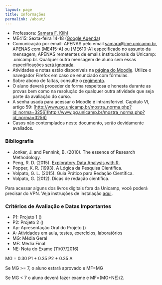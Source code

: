 ```yaml
---
layout: page
title: Informações
permalink: /about/
---
```


* Professora: [Samara F. Kiihl](http://samarafk.github.io/)
* ME415: Sexta-feira 14-18 ([Google Agenda](https://calendar.google.com/calendar/embed?src=26g3cd0bhfl3k68hvet0unusg8%40group.calendar.google.com&ctz=America/Sao_Paulo))
* Comunicação por email: APENAS pelo email samara@ime.unicamp.br, APENAS com [ME415-A] ou [ME610-A] especificado no assunto da mensagem, APENAS remetentes de emails institucionais da Unicamp: .unicamp.br. Qualquer outra mensagem de aluno sem essas especificações [será ignorada](images/hqdefault.jpg).
* Atividades e notas estão disponíveis na [página do Moodle](http://www.ggte.unicamp.br/eam/course/view.php?id=2184). Utilize o navegador Firefox em caso de enunciado com fórmulas.
* Sobre abono de faltas, consulte o [regimento](http://www.dac.unicamp.br/portal/grad/regimento/capitulo_v/secao_x/).
* O aluno deverá proceder de forma respeitosa e honesta durante as provas bem como na resolução de qualquer outra atividade que seja parte da avaliação do curso.
* A senha usada para acessar o Moodle é intransferível. Capítulo VI, artigo 59: [http://www.pg.unicamp.br/mostra_norma.php?id_norma=3256](http://www.pg.unicamp.br/mostra_norma.php?id_norma=3256)
* Casos não contemplados neste documento, serão devidamente avaliados. 

### Bibliografia

* Jonker, J. and Pennink, B. (2010). The essence of Research Methodology.
* Peng, R. D. (2015). [Exploratory Data Analysis with R](https://leanpub.com/exdata).
* Popper, K. R. (1993). A Lógica da Pesquisa Científica. 
* Volpato, G. L. (2015). Guia Prático para Redação Científica.
* Volpato, G. (2012). Dicas de redação científica. 

Para acessar alguns dos livros digitais fora da Unicamp, você poderá precisar do VPN. Veja instruções de instalação [aqui](http://www.ccuec.unicamp.br/ccuec/acesso_remoto_vpn).

### Critérios de Avaliação e Datas Importantes

* P1: Projeto 1 ()
* P2: Projeto 2 ()
* Ap: Apresentação Oral do Projeto ()
* A: Atividades em aula, testes, exercícios, laboratórios
* MG: Média Geral
* MF: Média Final
* NE: Nota do Exame (11/07/2016)

MG = 0.30 P1 + 0.35 P2 + 0.35 A

Se MG >= 7, o aluno estará aprovado e MF=MG

Se MG < 7 o aluno deverá fazer exame e MF=(MG+NE)/2.
